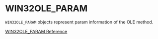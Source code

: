 # WIN32OLE_PARAM

`WIN32OLE_PARAM` objects represent param information of the OLE method.

[WIN32OLE_PARAM Reference](https://ruby-doc.org/stdlib-2.5.0/libdoc/win32ole/rdoc/WIN32OLE_PARAM.html)
